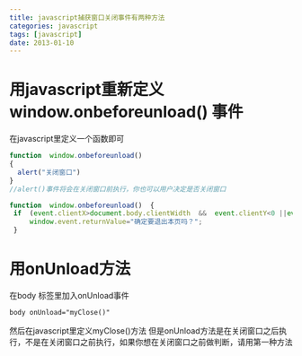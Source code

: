```yaml
---
title: javascript捕获窗口关闭事件有两种方法
categories: javascript
tags: [javascript]
date: 2013-01-10
---
```

# 用javascript重新定义 window.onbeforeunload()  事件
在javascript里定义一个函数即可
```js
function  window.onbeforeunload()  
{  
  alert("关闭窗口")
}
//alert()事件将会在关闭窗口前执行，你也可以用户决定是否关闭窗口

function  window.onbeforeunload()  {  
 if  (event.clientX>document.body.clientWidth  &&  event.clientY<0 ||event.altKey)  
     window.event.returnValue="确定要退出本页吗？";  
 }
```
# 用onUnload方法
在body 标签里加入onUnload事件
``` html
body onUnload="myClose()"
```
然后在javascript里定义myClose()方法
但是onUnload方法是在关闭窗口之后执行，不是在关闭窗口之前执行，如果你想在关闭窗口之前做判断，请用第一种方法
